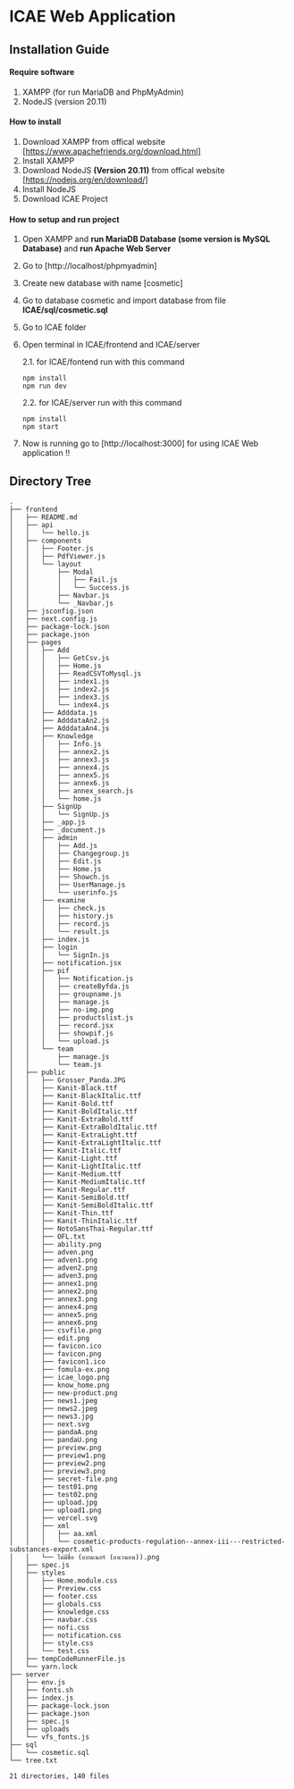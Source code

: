 # ICAE Web Application

## Installation Guide
#### Require software
1. XAMPP (for run MariaDB and PhpMyAdmin)
2. NodeJS (version 20.11)  

#### How to install
1. Download XAMPP from offical website [https://www.apachefriends.org/download.html]
2. Install XAMPP
3. Download NodeJS **(Version 20.11)** from offical website [https://nodejs.org/en/download/]
4. Install NodeJS
5. Download ICAE Project

#### How to setup and run project
1. Open XAMPP and **run MariaDB Database (some version is MySQL Database)** and **run Apache Web Server**
2. Go to [http://localhost/phpmyadmin]
3. Create new database with name [cosmetic]
4. Go to database cosmetic and import database from file **ICAE/sql/cosmetic.sql**
5. Go to ICAE folder
6. Open terminal in ICAE/frontend and ICAE/server
   
   2.1. for ICAE/fontend run with this command
   ```
   npm install
   npm run dev
   ```
   2.2. for ICAE/server run with this command
   ```
   npm install
   npm start
   ```
7. Now is running go to [http://localhost:3000] for using ICAE Web application !!

## Directory Tree
```
.
├── frontend
│   ├── README.md
│   ├── api
│   │   └── hello.js
│   ├── components
│   │   ├── Footer.js
│   │   ├── PdfViewer.js
│   │   └── layout
│   │       ├── Modal
│   │       │   ├── Fail.js
│   │       │   └── Success.js
│   │       ├── Navbar.js
│   │       └── _Navbar.js
│   ├── jsconfig.json
│   ├── next.config.js
│   ├── package-lock.json
│   ├── package.json
│   ├── pages
│   │   ├── Add
│   │   │   ├── GetCsv.js
│   │   │   ├── Home.js
│   │   │   ├── ReadCSVToMysql.js
│   │   │   ├── index1.js
│   │   │   ├── index2.js
│   │   │   ├── index3.js
│   │   │   └── index4.js
│   │   ├── Adddata.js
│   │   ├── AdddataAn2.js
│   │   ├── AdddataAn4.js
│   │   ├── Knowledge
│   │   │   ├── Info.js
│   │   │   ├── annex2.js
│   │   │   ├── annex3.js
│   │   │   ├── annex4.js
│   │   │   ├── annex5.js
│   │   │   ├── annex6.js
│   │   │   ├── annex_search.js
│   │   │   └── home.js
│   │   ├── SignUp
│   │   │   └── SignUp.js
│   │   ├── _app.js
│   │   ├── _document.js
│   │   ├── admin
│   │   │   ├── Add.js
│   │   │   ├── Changegroup.js
│   │   │   ├── Edit.js
│   │   │   ├── Home.js
│   │   │   ├── Showch.js
│   │   │   ├── UserManage.js
│   │   │   └── userinfo.js
│   │   ├── examine
│   │   │   ├── check.js
│   │   │   ├── history.js
│   │   │   ├── record.js
│   │   │   └── result.js
│   │   ├── index.js
│   │   ├── login
│   │   │   └── SignIn.js
│   │   ├── notification.jsx
│   │   ├── pif
│   │   │   ├── Notification.js
│   │   │   ├── createByfda.js
│   │   │   ├── groupname.js
│   │   │   ├── manage.js
│   │   │   ├── no-img.png
│   │   │   ├── productslist.js
│   │   │   ├── record.jsx
│   │   │   ├── showpif.js
│   │   │   └── upload.js
│   │   └── team
│   │       ├── manage.js
│   │       └── team.js
│   ├── public
│   │   ├── Grosser_Panda.JPG
│   │   ├── Kanit-Black.ttf
│   │   ├── Kanit-BlackItalic.ttf
│   │   ├── Kanit-Bold.ttf
│   │   ├── Kanit-BoldItalic.ttf
│   │   ├── Kanit-ExtraBold.ttf
│   │   ├── Kanit-ExtraBoldItalic.ttf
│   │   ├── Kanit-ExtraLight.ttf
│   │   ├── Kanit-ExtraLightItalic.ttf
│   │   ├── Kanit-Italic.ttf
│   │   ├── Kanit-Light.ttf
│   │   ├── Kanit-LightItalic.ttf
│   │   ├── Kanit-Medium.ttf
│   │   ├── Kanit-MediumItalic.ttf
│   │   ├── Kanit-Regular.ttf
│   │   ├── Kanit-SemiBold.ttf
│   │   ├── Kanit-SemiBoldItalic.ttf
│   │   ├── Kanit-Thin.ttf
│   │   ├── Kanit-ThinItalic.ttf
│   │   ├── NotoSansThai-Regular.ttf
│   │   ├── OFL.txt
│   │   ├── ability.png
│   │   ├── adven.png
│   │   ├── adven1.png
│   │   ├── adven2.png
│   │   ├── adven3.png
│   │   ├── annex1.png
│   │   ├── annex2.png
│   │   ├── annex3.png
│   │   ├── annex4.png
│   │   ├── annex5.png
│   │   ├── annex6.png
│   │   ├── csvfile.png
│   │   ├── edit.png
│   │   ├── favicon.ico
│   │   ├── favicon.png
│   │   ├── favicon1.ico
│   │   ├── fomula-ex.png
│   │   ├── icae_logo.png
│   │   ├── know_home.png
│   │   ├── new-product.png
│   │   ├── news1.jpeg
│   │   ├── news2.jpeg
│   │   ├── news3.jpg
│   │   ├── next.svg
│   │   ├── pandaA.png
│   │   ├── pandaU.png
│   │   ├── preview.png
│   │   ├── preview1.png
│   │   ├── preview2.png
│   │   ├── preview3.png
│   │   ├── secret-file.png
│   │   ├── test01.png
│   │   ├── test02.png
│   │   ├── upload.jpg
│   │   ├── upload1.png
│   │   ├── vercel.svg
│   │   ├── xml
│   │   │   ├── aa.xml
│   │   │   └── cosmetic-products-regulation--annex-iii---restricted-substances-export.xml
│   │   └── ไม่มีชื่อ (แบนเนอร์ (แนวนอน)).png
│   ├── spec.js
│   ├── styles
│   │   ├── Home.module.css
│   │   ├── Preview.css
│   │   ├── footer.css
│   │   ├── globals.css
│   │   ├── knowledge.css
│   │   ├── navbar.css
│   │   ├── nofi.css
│   │   ├── notification.css
│   │   ├── style.css
│   │   └── test.css
│   ├── tempCodeRunnerFile.js
│   └── yarn.lock
├── server
│   ├── env.js
│   ├── fonts.sh
│   ├── index.js
│   ├── package-lock.json
│   ├── package.json
│   ├── spec.js
│   ├── uploads
│   └── vfs_fonts.js
├── sql
│   └── cosmetic.sql
└── tree.txt

21 directories, 140 files
```
